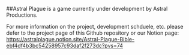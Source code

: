 ##Astral Plague is a game currently under development by Astral Productions. 

For more information on the project, development schduele, etc. please defer to the project page of this Github repository or our Notion page: https://astralplague.notion.site/Astral-Plague-Bible-ebf4df4b3bc54258957c93daf2f273dc?pvs=74
